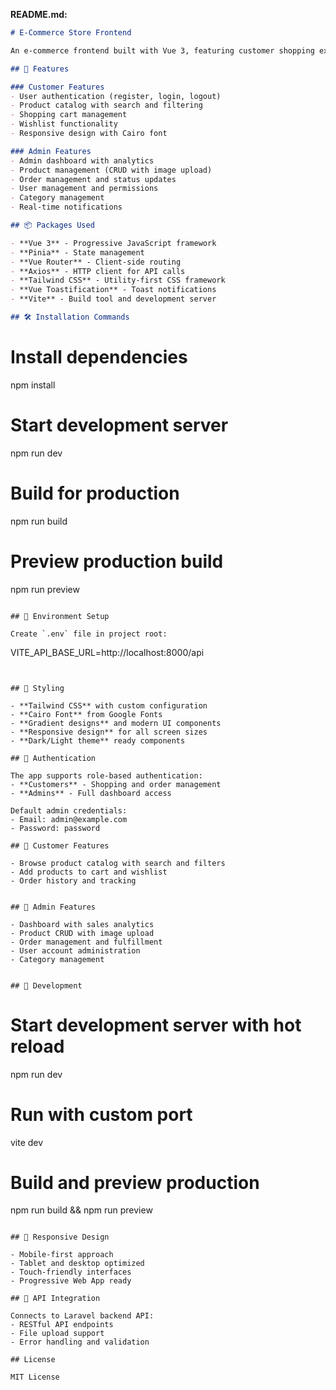 
**README.md:**
```markdown
# E-Commerce Store Frontend

An e-commerce frontend built with Vue 3, featuring customer shopping experience and comprehensive admin dashboard for managing products, categories.

## 🚀 Features

### Customer Features
- User authentication (register, login, logout)
- Product catalog with search and filtering
- Shopping cart management
- Wishlist functionality
- Responsive design with Cairo font

### Admin Features
- Admin dashboard with analytics
- Product management (CRUD with image upload)
- Order management and status updates
- User management and permissions
- Category management
- Real-time notifications

## 📦 Packages Used

- **Vue 3** - Progressive JavaScript framework
- **Pinia** - State management
- **Vue Router** - Client-side routing
- **Axios** - HTTP client for API calls
- **Tailwind CSS** - Utility-first CSS framework
- **Vue Toastification** - Toast notifications
- **Vite** - Build tool and development server

## 🛠 Installation Commands

```
# Install dependencies
npm install

# Start development server
npm run dev

# Build for production
npm run build

# Preview production build
npm run preview
```

## 🔧 Environment Setup

Create `.env` file in project root:
```
VITE_API_BASE_URL=http://localhost:8000/api
```

 
## 🎨 Styling

- **Tailwind CSS** with custom configuration
- **Cairo Font** from Google Fonts
- **Gradient designs** and modern UI components
- **Responsive design** for all screen sizes
- **Dark/Light theme** ready components

## 🔐 Authentication

The app supports role-based authentication:
- **Customers** - Shopping and order management
- **Admins** - Full dashboard access

Default admin credentials:
- Email: admin@example.com  
- Password: password

## 🛒 Customer Features

- Browse product catalog with search and filters
- Add products to cart and wishlist
- Order history and tracking
 

## 👑 Admin Features

- Dashboard with sales analytics
- Product CRUD with image upload
- Order management and fulfillment
- User account administration
- Category management
 

## 🚀 Development

```
# Start development server with hot reload
npm run dev

# Run with custom port
vite dev

# Build and preview production
npm run build && npm run preview
```

## 📱 Responsive Design

- Mobile-first approach
- Tablet and desktop optimized
- Touch-friendly interfaces
- Progressive Web App ready

## 🔗 API Integration

Connects to Laravel backend API:
- RESTful API endpoints
- File upload support
- Error handling and validation

## License

MIT License
```

 